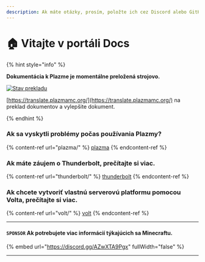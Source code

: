 ```yaml
---
description: Ak máte otázky, prosím, položte ich cez Discord alebo GitHub Diskusie.
---
```


# 🏠 Vitajte v portáli Docs

{% hint style="info" %}

**Dokumentácia k Plazme je momentálne preložená strojovo.**

[![Stav prekladu](https://badge.plazmamc.org/internal/crowdin)](https://translate.plazmamc.org/)

[https://translate.plazmamc.org/](https://translate.plazmamc.org/) na preklad dokumentov a vylepšite dokument.

{% endhint %}

### Ak sa vyskytli problémy počas používania Plazmy?

{% content-ref url="plazma/" %}
[plazma](plazma/)
{% endcontent-ref %}

### Ak máte záujem o Thunderbolt, prečítajte si viac.

{% content-ref url="thunderbolt/" %}
[thunderbolt](thunderbolt/)
{% endcontent-ref %}

### Ak chcete vytvoriť vlastnú serverovú platformu pomocou Volta, prečítajte si viac.

{% content-ref url="volt/" %}
[volt](volt/)
{% endcontent-ref %}

***

#### `SPONSOR` Ak potrebujete viac informácií týkajúcich sa Minecraftu. <a href="#etc-1" id="etc-1"></a>

{% embed url="https://discord.gg/AZwXTA9Pgx" fullWidth="false" %}

***
